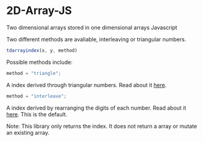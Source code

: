 # 2D-Array-JS
Two dimensional arrays stored in one dimensional arrays Javascript

Two different methods are avaliable, interleaving or triangular numbers.

```javascript
tdarrayindex(x, y, method)
```
Possible methods include:

```javascript
method = "triangle";
```

A index derived through triangular numbers. Read about it [here](https://en.wikipedia.org/wiki/Hilbert%27s_paradox_of_the_Grand_Hotel#Triangular_number_method).

```javascript
method = "interleave";
```

A index derived by rearranging the digits of each number. Read about it [here](https://en.wikipedia.org/wiki/Hilbert%27s_paradox_of_the_Grand_Hotel#Interleaving_method). This is the default.

Note: This library only returns the index. It does not return a array or mutate an existing array.
